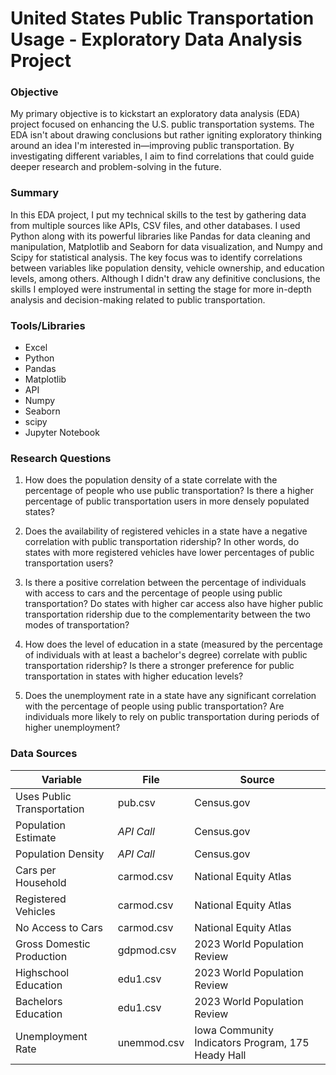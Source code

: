 # United States Public Transportation Usage - Exploratory Data Analysis Project

### Objective

My primary objective is to kickstart an exploratory data analysis (EDA) project focused on enhancing the U.S. public transportation systems. The EDA isn't about drawing conclusions but rather igniting exploratory thinking around an idea I'm interested in—improving public transportation. By investigating different variables, I aim to find correlations that could guide deeper research and problem-solving in the future.

### Summary
In this EDA project, I put my technical skills to the test by gathering data from multiple sources like APIs, CSV files, and other databases. I used Python along with its powerful libraries like Pandas for data cleaning and manipulation, Matplotlib and Seaborn for data visualization, and Numpy and Scipy for statistical analysis. The key focus was to identify correlations between variables like population density, vehicle ownership, and education levels, among others. Although I didn't draw any definitive conclusions, the skills I employed were instrumental in setting the stage for more in-depth analysis and decision-making related to public transportation.

### Tools/Libraries
- Excel
- Python
- Pandas
- Matplotlib
- API
- Numpy
- Seaborn
- scipy
- Jupyter Notebook




### Research Questions
1.  How does the population density of a state correlate with the percentage of people who use public transportation? Is there a higher percentage of public transportation users in more densely populated states?

1.  Does the availability of registered vehicles in a state have a negative correlation with public transportation ridership? In other words, do states with more registered vehicles have lower percentages of public transportation users?

1.  Is there a positive correlation between the percentage of individuals with access to cars and the percentage of people using public transportation? Do states with higher car access also have higher public transportation ridership due to the complementarity between the two modes of transportation?

1.  How does the level of education in a state (measured by the percentage of individuals with at least a bachelor's degree) correlate with public transportation ridership? Is there a stronger preference for public transportation in states with higher education levels?

1.  Does the unemployment rate in a state have any significant correlation with the percentage of people using public transportation? Are individuals more likely to rely on public transportation during periods of higher unemployment?

   
### Data Sources

|Variable|File|Source|
|---|---|---|
|Uses Public Transportation|pub.csv|Census.gov|
|Population Estimate|_API Call_|Census.gov|
|Population Density|_API Call_|Census.gov|
|Cars per Household|carmod.csv|National Equity Atlas|
|Registered Vehicles|carmod.csv|National Equity Atlas|
|No Access to Cars|carmod.csv|National Equity Atlas|
|Gross Domestic Production|gdpmod.csv|2023 World Population Review|
|Highschool Education|edu1.csv|2023 World Population Review|
|Bachelors Education|edu1.csv|2023 World Population Review|
|Unemployment Rate|unemmod.csv|Iowa Community Indicators Program, 175 Heady Hall|
